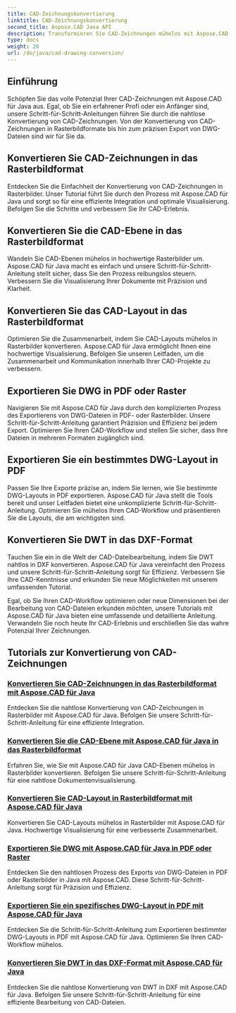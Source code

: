 ```yaml
---
title: CAD-Zeichnungskonvertierung
linktitle: CAD-Zeichnungskonvertierung
second_title: Aspose.CAD Java API
description: Transformieren Sie CAD-Zeichnungen mühelos mit Aspose.CAD für Java. Erfahren Sie mithilfe unserer Schritt-für-Schritt-Anleitungen, wie Sie Ihre CAD-Dateien präzise konvertieren, exportieren und optimieren.
type: docs
weight: 20
url: /de/java/cad-drawing-conversion/
---
```


## Einführung

Schöpfen Sie das volle Potenzial Ihrer CAD-Zeichnungen mit Aspose.CAD für Java aus. Egal, ob Sie ein erfahrener Profi oder ein Anfänger sind, unsere Schritt-für-Schritt-Anleitungen führen Sie durch die nahtlose Konvertierung von CAD-Zeichnungen. Von der Konvertierung von CAD-Zeichnungen in Rasterbildformate bis hin zum präzisen Export von DWG-Dateien sind wir für Sie da.

## Konvertieren Sie CAD-Zeichnungen in das Rasterbildformat

Entdecken Sie die Einfachheit der Konvertierung von CAD-Zeichnungen in Rasterbilder. Unser Tutorial führt Sie durch den Prozess mit Aspose.CAD für Java und sorgt so für eine effiziente Integration und optimale Visualisierung. Befolgen Sie die Schritte und verbessern Sie Ihr CAD-Erlebnis.

## Konvertieren Sie die CAD-Ebene in das Rasterbildformat

Wandeln Sie CAD-Ebenen mühelos in hochwertige Rasterbilder um. Aspose.CAD für Java macht es einfach und unsere Schritt-für-Schritt-Anleitung stellt sicher, dass Sie den Prozess reibungslos steuern. Verbessern Sie die Visualisierung Ihrer Dokumente mit Präzision und Klarheit.

## Konvertieren Sie das CAD-Layout in das Rasterbildformat

Optimieren Sie die Zusammenarbeit, indem Sie CAD-Layouts mühelos in Rasterbilder konvertieren. Aspose.CAD für Java ermöglicht Ihnen eine hochwertige Visualisierung. Befolgen Sie unseren Leitfaden, um die Zusammenarbeit und Kommunikation innerhalb Ihrer CAD-Projekte zu verbessern.

## Exportieren Sie DWG in PDF oder Raster

Navigieren Sie mit Aspose.CAD für Java durch den komplizierten Prozess des Exportierens von DWG-Dateien in PDF- oder Rasterbilder. Unsere Schritt-für-Schritt-Anleitung garantiert Präzision und Effizienz bei jedem Export. Optimieren Sie Ihren CAD-Workflow und stellen Sie sicher, dass Ihre Dateien in mehreren Formaten zugänglich sind.

## Exportieren Sie ein bestimmtes DWG-Layout in PDF

Passen Sie Ihre Exporte präzise an, indem Sie lernen, wie Sie bestimmte DWG-Layouts in PDF exportieren. Aspose.CAD für Java stellt die Tools bereit und unser Leitfaden bietet eine unkomplizierte Schritt-für-Schritt-Anleitung. Optimieren Sie mühelos Ihren CAD-Workflow und präsentieren Sie die Layouts, die am wichtigsten sind.

## Konvertieren Sie DWT in das DXF-Format

Tauchen Sie ein in die Welt der CAD-Dateibearbeitung, indem Sie DWT nahtlos in DXF konvertieren. Aspose.CAD für Java vereinfacht den Prozess und unsere Schritt-für-Schritt-Anleitung sorgt für Effizienz. Verbessern Sie Ihre CAD-Kenntnisse und erkunden Sie neue Möglichkeiten mit unserem umfassenden Tutorial.

Egal, ob Sie Ihren CAD-Workflow optimieren oder neue Dimensionen bei der Bearbeitung von CAD-Dateien erkunden möchten, unsere Tutorials mit Aspose.CAD für Java bieten eine umfassende und detaillierte Anleitung. Verwandeln Sie noch heute Ihr CAD-Erlebnis und erschließen Sie das wahre Potenzial Ihrer Zeichnungen.
## Tutorials zur Konvertierung von CAD-Zeichnungen
### [Konvertieren Sie CAD-Zeichnungen in das Rasterbildformat mit Aspose.CAD für Java](./convert-cad-drawing-to-raster-image/)
Entdecken Sie die nahtlose Konvertierung von CAD-Zeichnungen in Rasterbilder mit Aspose.CAD für Java. Befolgen Sie unsere Schritt-für-Schritt-Anleitung für eine effiziente Integration.
### [Konvertieren Sie die CAD-Ebene mit Aspose.CAD für Java in das Rasterbildformat](./convert-cad-layer-to-raster-image/)
Erfahren Sie, wie Sie mit Aspose.CAD für Java CAD-Ebenen mühelos in Rasterbilder konvertieren. Befolgen Sie unsere Schritt-für-Schritt-Anleitung für eine nahtlose Dokumentenvisualisierung.
### [Konvertieren Sie CAD-Layout in Rasterbildformat mit Aspose.CAD für Java](./convert-cad-layout-to-raster-image/)
Konvertieren Sie CAD-Layouts mühelos in Rasterbilder mit Aspose.CAD für Java. Hochwertige Visualisierung für eine verbesserte Zusammenarbeit.
### [Exportieren Sie DWG mit Aspose.CAD für Java in PDF oder Raster](./export-dwg-to-pdf-or-raster/)
Entdecken Sie den nahtlosen Prozess des Exports von DWG-Dateien in PDF oder Rasterbilder in Java mit Aspose.CAD. Diese Schritt-für-Schritt-Anleitung sorgt für Präzision und Effizienz.
### [Exportieren Sie ein spezifisches DWG-Layout in PDF mit Aspose.CAD für Java](./export-specific-dwg-layout-to-pdf/)
Entdecken Sie die Schritt-für-Schritt-Anleitung zum Exportieren bestimmter DWG-Layouts in PDF mit Aspose.CAD für Java. Optimieren Sie Ihren CAD-Workflow mühelos.
### [Konvertieren Sie DWT in das DXF-Format mit Aspose.CAD für Java](./convert-dwt-to-dxf/)
Entdecken Sie die nahtlose Konvertierung von DWT in DXF mit Aspose.CAD für Java. Befolgen Sie unsere Schritt-für-Schritt-Anleitung für eine effiziente Bearbeitung von CAD-Dateien.